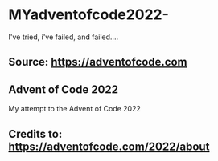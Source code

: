 # MYadventofcode2022-

I've tried, i've failed, and failed....

## Source: <https://adventofcode.com>

## Advent of Code 2022

My attempt to the Advent of Code 2022

## Credits to: <https://adventofcode.com/2022/about>
